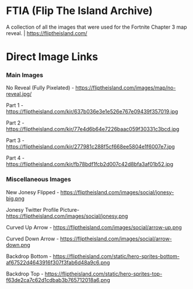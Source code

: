 # FTIA (Flip The Island Archive)
A collection of all the images that were used for the Fortnite Chapter 3 map reveal. | https://fliptheisland.com/

# Direct Image Links

### Main Images
No Reveal (Fully Pixelated) - https://fliptheisland.com/images/map/no-reveal.jpg/

Part 1 - https://fliptheisland.com/kir/637b036e3e1e526e767e09439f357019.jpg

Part 2 - https://fliptheisland.com/kir/77e4d6b64e7226baac059f30331c3bcd.jpg

Part 3 - https://fliptheisland.com/kir/277981c288f5cf668ee5804e1f6007e7.jpg

Part 4 - https://fliptheisland.com/kir/fb78bdf1fcb2d007c42d8bfa3af01b52.jpg

### Miscellaneous Images
New Jonesy Flipped - https://fliptheisland.com/images/social/jonesy-big.png

Jonesy Twitter Profile Picture- https://fliptheisland.com/images/social/jonesy.png

Curved Up Arrow - https://fliptheisland.com/images/social/arrow-up.png

Curved Down Arrow - https://fliptheisland.com/images/social/arrow-down.png

Backdrop Bottom - https://fliptheisland.com/static/hero-sprites-bottom-af67522d4643916f307f3fab6d48a9c6.png

Backdrop Top - https://fliptheisland.com/static/hero-sprites-top-f63de2ca7c62d1cdbab3b765712018a6.png
